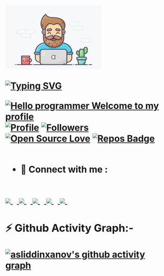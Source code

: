 <h1> <img alt="GIF" src="Gifs/coder.gif" width=300px height=200px align="senter">
  
<p align="center" >

[![Typing SVG](https://readme-typing-svg.herokuapp.com?color=%2336BCF7&center=true&vCenter=true&width=600&lines=Hi+there+👋,+I+am+Asliddin+Boburkhanov;+Welcome+to+My+Profile!;Over+2+years+of+programming+experience;Always+learning+new+things+;Machine+learning+enthusiast+;Kaggle+community+member)](https://git.io/typing-svg)

[![Hello programmer Welcome to my profile](https://img.shields.io/badge/Hello_Developers-Welcome-gold.svg?style=flat&logo=github)](https://github.com/asliddinxanov) [![Profile](https://Visitor-badge.glitch.me/badge?page_id=asliddinxanov.profileviews-badge)](https://github.com/asliddinxanov) [![Followers](https://img.shields.io/github/followers/asliddinxanov?style=social)](https://github.com/asliddinxanov?tab=followers) [![Open Source Love](https://badges.frapsoft.com/os/v2/open-source.svg?v=103)](https://github.com/asliddinxanov) [![Repos Badge](https://badges.pufler.dev/repos/asliddinxanov)](https://github.com/asliddinxanov?tab=repositories)
<br></br>
<!--
**asliddinxanov/asliddinxanov** is a ✨ _special_ ✨ repository because its `README.md` (this file) appears on your GitHub profile.

Here are some ideas to get you started:

- 🔭 I’m currently working on ...
- 🌱 I’m currently learning ...
- 👯 I’m looking to collaborate on ...
- 🤔 I’m looking for help with ...
- 💬 Ask me about ...
- 📫 How to reach me: ...
- 😄 Pronouns: ...
- ⚡ Fun fact: ...
-->
- <b>🔗 Connect with me :</b>
<br/>
<a href="https://www.linkedin.com/in/asliddin-boburkhanov-158a10197/"> <img src="https://img.icons8.com/fluent/48/000000/linkedin.png" width="50px"/> </a>&nbsp;&nbsp;<a href="https://www.facebook.com/shermurot"> <img src="https://img.icons8.com/fluency/48/000000/facebook-new.png" width="50px"/> </a>&nbsp;&nbsp;<a href="https://www.instagram.com/xanov_a/?hl=ja"> <img src="https://img.icons8.com/plasticine/100/000000/instagram-new--v2.png" width="50px"/> </a>&nbsp;&nbsp;<a href="https://twitter.com/xanov_a"> <img src="https://img.icons8.com/fluency/48/000000/twitter.png" width="50px"/> </a>&nbsp;&nbsp;<a
href="https://t.me/Xanov_A"> <img src="https://img.icons8.com/fluency/48/000000/telegram-app.png" width="50px"/> </a>&nbsp;&nbsp;<a

</br>

### ⚡ Github Activity Graph:-

[![asliddinxanov's github activity graph](https://activity-graph.herokuapp.com/graph?username=asliddinxanov&theme=react-dark)](https://github.com/asliddinxanov/github-readme-activity-graph)
